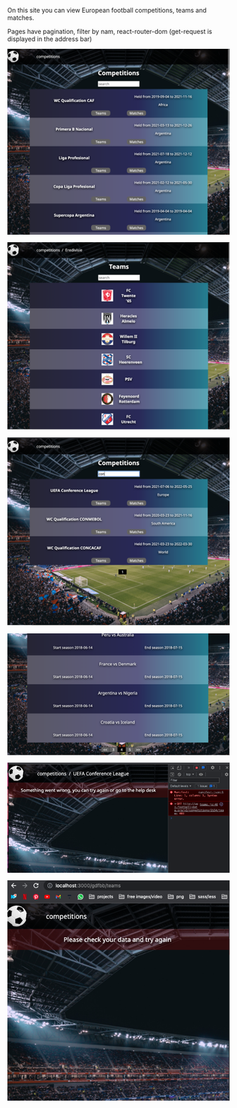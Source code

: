 On this site you can view European football competitions, teams and matches.

Pages have pagination, filter by nam, react-router-dom (get-request is displayed in the address bar)

![alt text](./src/images/screenshots/competitionsPage.png "Main page with competitions")


![alt text](./src/images/screenshots/teamsPage.png "Page with teams")


![alt text](./src/images/screenshots/filterByName.png "Filter by name of contest/team")

![alt text](./src/images/screenshots/pagination.png "Pagination")

![alt text](./src/images/screenshots/forbidden.png "error 403 forbidden")

![alt text](./src/images/screenshots/badRequest.png "Bad request")